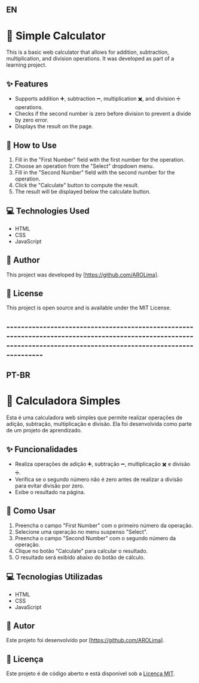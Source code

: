 ## EN

# 🧮 Simple Calculator
This is a basic web calculator that allows for addition, subtraction, multiplication, and division operations. It was developed as part of a learning project.

## ✨ Features
- Supports addition ➕, subtraction ➖, multiplication ✖️, and division ➗ operations.
- Checks if the second number is zero before division to prevent a divide by zero error.
- Displays the result on the page.

## 🚀 How to Use
1. Fill in the "First Number" field with the first number for the operation.
2. Choose an operation from the "Select" dropdown menu.
3. Fill in the "Second Number" field with the second number for the operation.
4. Click the "Calculate" button to compute the result.
5. The result will be displayed below the calculate button.

## 💻 Technologies Used
- HTML
- CSS
- JavaScript

## 👤 Author
This project was developed by [https://github.com/AROLima].

## 📜 License
This project is open source and is available under the MIT License.

## -------------------------------------------------------------------------------------------------------------------------------------------------------------------

## PT-BR

# 🧮 Calculadora Simples

Esta é uma calculadora web simples que permite realizar operações de adição, subtração, multiplicação e divisão. Ela foi desenvolvida como parte de um projeto de aprendizado.

## ✨ Funcionalidades

- Realiza operações de adição ➕, subtração ➖, multiplicação ✖️ e divisão ➗.
- Verifica se o segundo número não é zero antes de realizar a divisão para evitar divisão por zero.
- Exibe o resultado na página.

## 🚀 Como Usar

1. Preencha o campo "First Number" com o primeiro número da operação.
2. Selecione uma operação no menu suspenso "Select".
3. Preencha o campo "Second Number" com o segundo número da operação.
4. Clique no botão "Calculate" para calcular o resultado.
5. O resultado será exibido abaixo do botão de cálculo.

## 💻 Tecnologias Utilizadas

- HTML
- CSS
- JavaScript

## 👤 Autor

Este projeto foi desenvolvido por [https://github.com/AROLima].

## 📜 Licença

Este projeto é de código aberto e está disponível sob a [Licença MIT](LICENSE).


